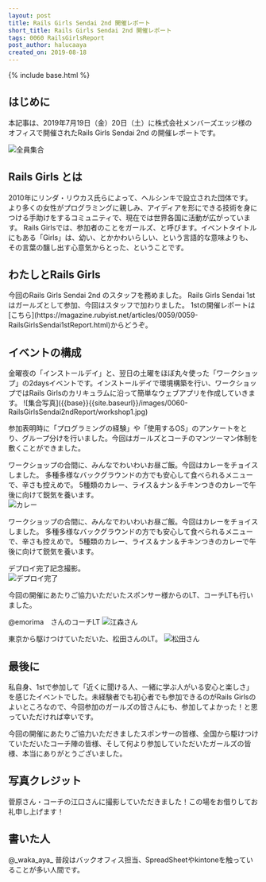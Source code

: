 ```yaml
---
layout: post
title: Rails Girls Sendai 2nd 開催レポート
short_title: Rails Girls Sendai 2nd 開催レポート
tags: 0060 RailsGirlsReport
post_author: halucaaya
created_on: 2019-08-18
---
```

{% include base.html %}


<h2>はじめに</h2>
本記事は、2019年7月19日（金）20日（土）に株式会社メンバーズエッジ様のオフィスで開催されたRails Girls Sendai 2nd の開催レポートです。

![全員集合]({{base}}{{site.baseurl}}/images/0060-RailsGirlsSendai2ndReport/allmembers.jpg)

<h2>Rails Girls とは</h2>
2010年にリンダ・リウカス氏らによって、ヘルシンキで設立された団体です。
より多くの女性がプログラミングに親しみ、アイディアを形にできる技術を身につける手助けをするコミュニティで、現在では世界各国に活動が広がっています。
Rails Girlsでは、参加者のことをガールズ、と呼びます。イベントタイトルにもある「Girls」は、幼い、とかかわいらしい、という言語的な意味よりも、その言葉の醸し出す心意気からとった、ということです。

<h2>わたしとRails Girls</h2>
今回のRails Girls Sendai 2nd のスタッフを務めました。
Rails Girls Sendai 1stはガールズとして参加、今回はスタッフで加わりました。
1stの開催レポートは[こちら](https://magazine.rubyist.net/articles/0059/0059-RailsGirlsSendai1stReport.html)からどうぞ。

<h2>イベントの構成</h2>
金曜夜の「インストールデイ」と、翌日の土曜をほぼ丸々使った「ワークショップ」の2daysイベントです。インストールデイで環境構築を行い、ワークショップではRails Girlsのカリキュラムに沿って簡単なウェブアプリを作成していきます。  
![集合写真]({{base}}{{site.baseurl}}/images/0060-RailsGirlsSendai2ndReport/workshop1.jpg)

参加表明時に「プログラミングの経験」や「使用するOS」のアンケートをとり、グループ分けを行いました。今回はガールズとコーチのマンツーマン体制を敷くことができました。  

ワークショップの合間に、みんなでわいわいお昼ご飯。今回はカレーをチョイスしました。
多種多様なバックグラウンドの方でも安心して食べられるメニューで、辛さも控えめで。
5種類のカレー、ライス＆ナン＆チキンつきのカレーで午後に向けて鋭気を養います。  
![カレー]({{base}}{{site.baseurl}}/images/0060-RailsGirlsSendai2ndReport/lunch_curry.jpg)

ワークショップの合間に、みんなでわいわいお昼ご飯。今回はカレーをチョイスしました。
多種多様なバックグラウンドの方でも安心して食べられるメニューで、辛さも控えめで。
5種類のカレー、ライス＆ナン＆チキンつきのカレーで午後に向けて鋭気を養います。


デプロイ完了記念撮影。  
![デプロイ完了]({{base}}{{site.baseurl}}/images/0060-RailsGirlsSendai2ndReport/achived.jpg)

今回の開催にあたりご協力いただいたスポンサー様からのLT、コーチLTも行いました。

@emorima　さんのコーチLT
![江森さん]({{base}}{{site.baseurl}}/images/0060-RailsGirlsSendai2ndReport/emorisan.jpg)

東京から駆けつけていただいた、松田さんのLT。
![松田さん]({{base}}{{site.baseurl}}/images/0060-RailsGirlsSendai2ndReport/matsudasan.jpg)


<h2>最後に</h2>
私自身、1stで参加して「近くに聞ける人、一緒に学ぶ人がいる安心と楽しさ」を感じたイベントでした。未経験者でも初心者でも参加できるのがRails Girlsのよいところなので、今回参加のガールズの皆さんにも、参加してよかった！と思っていただければ幸いです。  


今回の開催にあたりご協力いただきましたスポンサーの皆様、全国から駆けつけていただいたコーチ陣の皆様、そして何より参加していただいたガールズの皆様、本当にありがとうございました。

<h2>写真クレジット</h2>
菅原さん・コーチの江口さんに撮影していただきました！この場をお借りしてお礼申し上げます！

<h2>書いた人</h2>
@_waka_aya_
普段はバックオフィス担当、SpreadSheetやkintoneを触っていることが多い人間です。
